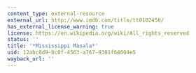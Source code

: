 ```yaml
---
content_type: external-resource
external_url: http://www.imdb.com/title/tt0102456/
has_external_license_warning: true
license: https://en.wikipedia.org/wiki/All_rights_reserved
status: ''
title: '*Mississippi Masala*'
uid: 12abc8d9-0c0f-4563-a767-9381f64604e5
wayback_url: ''
---
```

